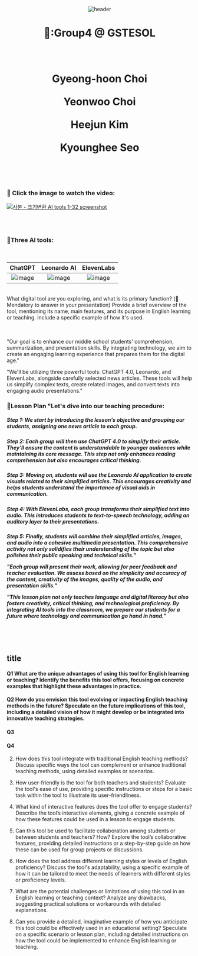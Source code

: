 <div align=center>
  
![header](https://capsule-render.vercel.app/api?type=waving&height=300&color=gradient&text=Input%20text)
</div>
  
  <div align=center>
    <h1>🐣:Group4 @ GSTESOL
  <p>   <br>
  <p>Gyeong-hoon Choi
  <p>Yeonwoo Choi
  <p>Heejun Kim
  <p>Kyounghee Seo
 
   <br>
   <br>
   <br>
    </div>
    
   
### 📌 Click the image to watch the video:
[![사본 - 크기변환 AI tools 1-32 screenshot](https://github.com/ShieldEdu/G4/assets/162398654/941c4fa6-3ccb-4357-a217-1c5806453ac3)](https://www.youtube.com/watch?v=pCj98OHM4vM)

   <br>
   <br>

### :rocket:Three AI tools:
   <br>
<div align=center>
   
|ChatGPT|Leonardo AI|ElevenLabs|
|:--:|:--:|:--:|
|![image](https://github.com/ShieldEdu/G4/assets/162398654/5c69852a-b528-466c-a0ca-983d8aba2f9d)|![image](https://github.com/ShieldEdu/G4/assets/162398654/2e4859fb-72c8-4ff8-9276-cdc67385f100)|![image](https://github.com/ShieldEdu/G4/assets/162398654/eec5f177-e77b-492e-ab68-7a2bcaa49cb3)|

</div>
   <br>
What digital tool are you exploring, and what is its primary function? (📌 Mendatory to answer in your presentation) Provide a brief overview of the tool, mentioning its name, main features, and its purpose in English learning or teaching. Include a specific example of how it's used.

<br>
<br>
<br>

"Our goal is to enhance our middle school students' comprehension, summarization, and presentation skills. By integrating technology, we aim to create an engaging learning experience that prepares them for the digital age."

"We'll be utilizing three powerful tools: ChatGPT 4.0, Leonardo, and ElevenLabs, alongside carefully selected news articles. These tools will help us simplify complex texts, create related images, and convert texts into engaging audio presentations."

<h3>📑Lesson Plan
"Let's dive into our teaching procedure:
<h5>Step 1: We start by introducing the lesson's objective and grouping our students, assigning one news article to each group.
<h5>Step 2: Each group will then use ChatGPT 4.0 to simplify their article. They'll ensure the content is understandable to younger audiences while maintaining its core message. This step not only enhances reading comprehension but also encourages critical thinking.
<h5>Step 3: Moving on, students will use the Leonardo AI application to create visuals related to their simplified articles. This encourages creativity and helps students understand the importance of visual aids in communication.
<h5>Step 4: With ElevenLabs, each group transforms their simplified text into audio. This introduces students to text-to-speech technology, adding an auditory layer to their presentations.
<h5>Step 5: Finally, students will combine their simplified articles, images, and audio into a cohesive multimedia presentation. This comprehensive activity not only solidifies their understanding of the topic but also polishes their public speaking and technical skills."

"Each group will present their work, allowing for peer feedback and teacher evaluation. We assess based on the simplicity and accuracy of the content, creativity of the images, quality of the audio, and presentation skills."

"This lesson plan not only teaches language and digital literacy but also fosters creativity, critical thinking, and technological proficiency. By integrating AI tools into the classroom, we prepare our students for a future where technology and communication go hand in hand."


<br>
<br>
<br>

## title


#### Q1 What are the unique advantages of using this tool for English learning or teaching? Identify the benefits this tool offers, focusing on concrete examples that highlight these advantages in practice.


#### Q2 How do you envision this tool evolving or impacting English teaching methods in the future? Speculate on the future implications of this tool, including a detailed vision of how it might develop or be integrated into innovative teaching strategies.


#### Q3


#### Q4


2. How does this tool integrate with traditional English teaching methods?
Discuss specific ways the tool can complement or enhance traditional teaching methods, using detailed examples or scenarios.

4. How user-friendly is the tool for both teachers and students?
Evaluate the tool's ease of use, providing specific instructions or steps for a basic task within the tool to illustrate its user-friendliness.

5. What kind of interactive features does the tool offer to engage students?
Describe the tool’s interactive elements, giving a concrete example of how these features could be used in a lesson to engage students.

6. Can this tool be used to facilitate collaboration among students or between students and teachers? How?
Explore the tool’s collaborative features, providing detailed instructions or a step-by-step guide on how these can be used for group projects or discussions.

7. How does the tool address different learning styles or levels of English proficiency?
Discuss the tool's adaptability, using a specific example of how it can be tailored to meet the needs of learners with different styles or proficiency levels.

8. What are the potential challenges or limitations of using this tool in an English learning or teaching context?
Analyze any drawbacks, suggesting practical solutions or workarounds with detailed explanations.

9. Can you provide a detailed, imaginative example of how you anticipate this tool could be effectively used in an educational setting?
Speculate on a specific scenario or lesson plan, including detailed instructions on how the tool could be implemented to enhance English learning or teaching.
